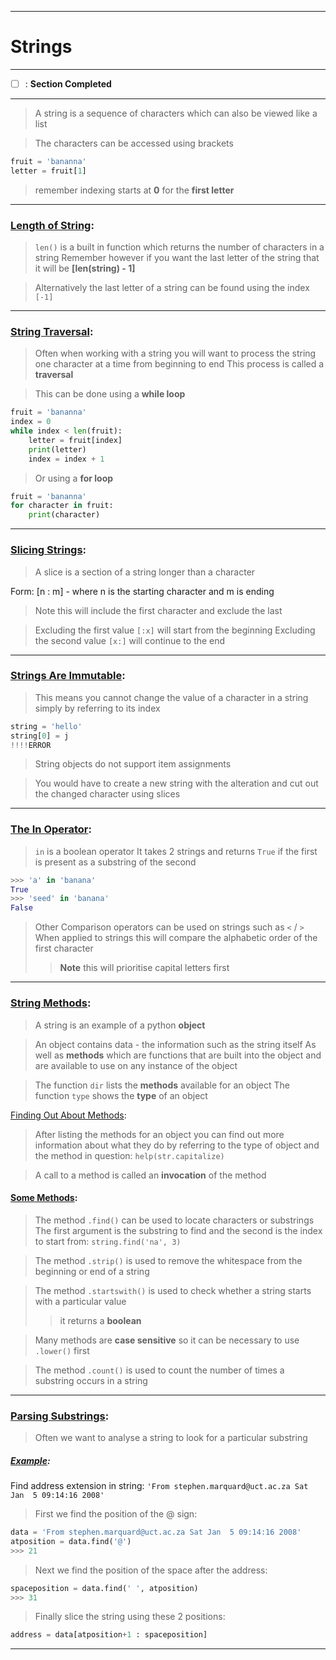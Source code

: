 ___
# Strings
___
- [ ] : **Section Completed**
___
> A string is a sequence of characters which can also be viewed like a list 

> The characters can be accessed using brackets 
```python
fruit = 'bananna'
letter = fruit[1]
```
> remember indexing starts at **0** for the **first letter**

___
### <u>Length of String</u>:

> `len()` is a built in function which returns the number of characters in a string
> Remember however if you want the last letter of the string that it will be **[len(string) - 1]**

> Alternatively the last letter of a string can be found using the index `[-1]`

___
### <u>String Traversal</u>: 

> Often when working with a string you will want to process the string one character at a time from beginning to end
> This process is called a **traversal** 

> This can be done using a **while loop** 
```python
fruit = 'bananna'
index = 0
while index < len(fruit):
    letter = fruit[index]
    print(letter)
    index = index + 1
```

> Or using a **for loop**
```python
fruit = 'bananna'
for character in fruit:
	print(character)
```

___
### <u>Slicing Strings</u>:

> A slice is a section of a string longer than a character

Form: [n : m] - where n is the starting character and m is ending

> Note this will include the first character and exclude the last 

> Excluding the first value `[:x]` will start from the beginning
> Excluding the second value `[x:]` will continue to the end

___
### <u>Strings Are Immutable</u>:

> This means you cannot change the value of a character in a string simply by referring to its index
```python
string = 'hello'
string[0] = j
!!!!ERROR 
```
> String objects do not support item assignments

> You would have to create a new string with the alteration and cut out the changed character using slices

___
### <u>The In Operator</u>:

> `in` is a boolean operator 
> It takes 2 strings and returns `True` if the first is present as a substring of the second
```python
>>> 'a' in 'banana'
True
>>> 'seed' in 'banana'
False
```

> Other Comparison operators can be used on strings such as `<` / `>`
> When applied to strings this will compare the alphabetic order of the first character
> > **Note** this will prioritise capital letters first 

___
### <u>String Methods</u>: 

> A string is an example of a python **object** 

> An object contains data - the information such as the string itself
> As well as **methods** which are functions that are built into the object and are available to use on any instance of the object 

> The function `dir` lists the **methods** available for an object
> The function `type` shows the **type** of an object

<u>Finding Out About Methods</u>:
> After listing the methods for an object you can find out more information about what they do by referring to the type of object and the method in question: `help(str.capitalize)`

> A call to a method is called an **invocation** of the method

#### <u>Some Methods</u>:

> The method `.find()` can be used to locate characters or substrings
> The first argument is the substring to find and the second is the index to start from: `string.find('na', 3) `

> The method `.strip()` is used to remove the whitespace from the beginning or end of a string

> The method `.startswith()` is used to check whether a string starts with a particular value 
> > it returns a **boolean** 

> Many methods are **case sensitive** so it can be necessary to use `.lower()` first 

> The method `.count()` is used to count the number of times a substring occurs in a string 

___
### <u>Parsing Substrings</u>:

> Often we want to analyse a string to look for a particular substring

##### <u>Example</u>:

Find address extension in string: 
`'From stephen.marquard@uct.ac.za Sat Jan  5 09:14:16 2008'`
> First we find the position of the @ sign:
```python
data = 'From stephen.marquard@uct.ac.za Sat Jan  5 09:14:16 2008'
atposition = data.find('@')
>>> 21
```

> Next we find the position of the space after the address: 
```python
spaceposition = data.find(' ', atposition)
>>> 31
```

> Finally slice the string using these 2 positions: 
```python
address = data[atposition+1 : spaceposition]
```

___
